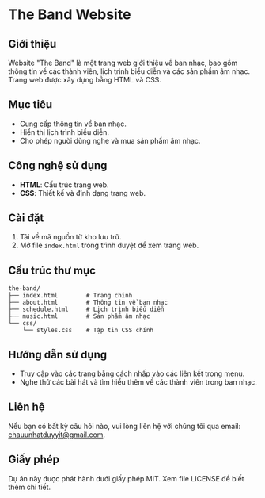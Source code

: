 # The Band Website

## Giới thiệu
Website "The Band" là một trang web giới thiệu về ban nhạc, bao gồm thông tin về các thành viên, lịch trình biểu diễn và các sản phẩm âm nhạc. Trang web được xây dựng bằng HTML và CSS.

## Mục tiêu
- Cung cấp thông tin về ban nhạc.
- Hiển thị lịch trình biểu diễn.
- Cho phép người dùng nghe và mua sản phẩm âm nhạc.

## Công nghệ sử dụng
- **HTML**: Cấu trúc trang web.
- **CSS**: Thiết kế và định dạng trang web.

## Cài đặt
1. Tải về mã nguồn từ kho lưu trữ.
2. Mở file `index.html` trong trình duyệt để xem trang web.

## Cấu trúc thư mục
```
the-band/
├── index.html        # Trang chính
├── about.html        # Thông tin về ban nhạc
├── schedule.html     # Lịch trình biểu diễn
├── music.html        # Sản phẩm âm nhạc
└── css/
    └── styles.css    # Tập tin CSS chính
```

## Hướng dẫn sử dụng
- Truy cập vào các trang bằng cách nhấp vào các liên kết trong menu.
- Nghe thử các bài hát và tìm hiểu thêm về các thành viên trong ban nhạc.

## Liên hệ
Nếu bạn có bất kỳ câu hỏi nào, vui lòng liên hệ với chúng tôi qua email: chauunhatduyyit@gmail.com.

## Giấy phép
Dự án này được phát hành dưới giấy phép MIT. Xem file LICENSE để biết thêm chi tiết.
